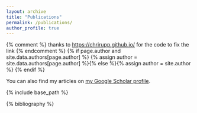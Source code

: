 ```yaml
---
layout: archive
title: "Publications"
permalink: /publications/
author_profile: true
---
```


{% comment %} thanks to https://chrirupp.github.io/ for the code to fix the link {% endcomment %}
{% if page.author and site.data.authors[page.author] %}
  {% assign author = site.data.authors[page.author] %}{% else %}{% assign author = site.author %}
{% endif %}

You can also find my articles on <a href="{{author.googlescholar}}">my Google Scholar profile</a>.

{% include base_path %}

{% bibliography %}



